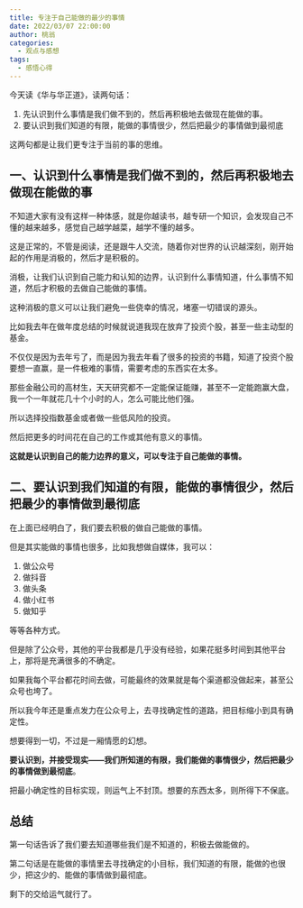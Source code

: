 ```yaml
---
title: 专注于自己能做的最少的事情
date: 2022/03/07 22:00:00
author: 桃翁
categories: 
  - 观点与感想
tags: 
  - 感悟心得
---
```


今天读《华与华正道》，读两句话：

1. 先认识到什么事情是我们做不到的，然后再积极地去做现在能做的事。
2. 要认识到我们知道的有限，能做的事情很少，然后把最少的事情做到最彻底

这两句都是让我们更专注于当前的事的思维。

## 一、认识到什么事情是我们做不到的，然后再积极地去做现在能做的事

不知道大家有没有这样一种体感，就是你越读书，越专研一个知识，会发现自己不懂的越来越多，感觉自己越学越菜，越学不懂的越多。

这是正常的，不管是阅读，还是跟牛人交流，随着你对世界的认识越深刻，刚开始起的作用是消极的，然后才是积极的。

消极，让我们认识到自己能力和认知的边界，认识到什么事情知道，什么事情不知道，然后才积极的去做自己能做的事情。

这种消极的意义可以让我们避免一些侥幸的情况，堵塞一切错误的源头。

比如我去年在做年度总结的时候就说道我现在放弃了投资个股，甚至一些主动型的基金。

不仅仅是因为去年亏了，而是因为我去年看了很多的投资的书籍，知道了投资个股要想一直赢，是一件极难的事情，需要考虑的东西实在太多。

那些金融公司的高材生，天天研究都不一定能保证能赚，甚至不一定能跑赢大盘，我一个一年就花几十个小时的人，怎么可能比他们强。

所以选择投指数基金或者做一些低风险的投资。

然后把更多的时间花在自己的工作或其他有意义的事情。

**这就是认识到自己的能力边界的意义，可以专注于自己能做的事情。**

## 二、要认识到我们知道的有限，能做的事情很少，然后把最少的事情做到最彻底

在上面已经明白了，我们要去积极的做自己能做的事情。

但是其实能做的事情也很多，比如我想做自媒体，我可以：

1. 做公众号
2. 做抖音
3. 做头条
4. 做小红书
5. 做知乎

等等各种方式。

但是除了公众号，其他的平台我都是几乎没有经验，如果花挺多时间到其他平台上，那将是充满很多的不确定。

如果我每个平台都花时间去做，可能最终的效果就是每个渠道都没做起来，甚至公众号也垮了。

所以我今年还是重点发力在公众号上，去寻找确定性的道路，把目标缩小到具有确定性。

想要得到一切，不过是一厢情愿的幻想。

**要认识到，并接受现实——我们所知道的有限，我们能做的事情很少，然后把最少的事情做到最彻底**。

把最小确定性的目标实现，则运气上不封顶。想要的东西太多，则所得下不保底。

## 总结

第一句话告诉了我们要去知道哪些我们是不知道的，积极去做能做的。

第二句话是在能做的事情里去寻找确定的小目标，我们知道的有限，能做的也很少，把这少的、能做的事情做到最彻底。

剩下的交给运气就行了。
